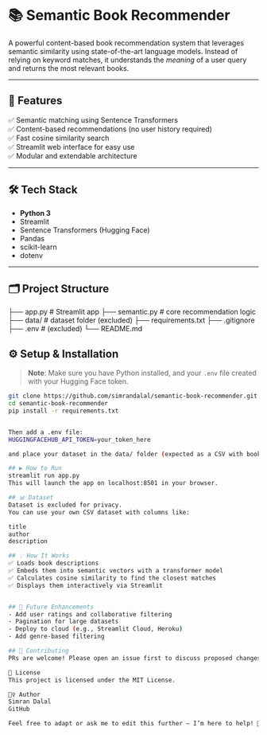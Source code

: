 # 📚 Semantic Book Recommender

A powerful content-based book recommendation system that leverages semantic similarity using state-of-the-art language models. Instead of relying on keyword matches, it understands the *meaning* of a user query and returns the most relevant books.

---

## 🚀 Features

✅ Semantic matching using Sentence Transformers  
✅ Content-based recommendations (no user history required)  
✅ Fast cosine similarity search  
✅ Streamlit web interface for easy use  
✅ Modular and extendable architecture  

---

## 🛠️ Tech Stack

- **Python 3**
- Streamlit
- Sentence Transformers (Hugging Face)
- Pandas
- scikit-learn
- dotenv

---

## 🗂️ Project Structure 
├── app.py # Streamlit app
├── semantic.py # core recommendation logic
├── data/ # dataset folder (excluded)
├── requirements.txt
├── .gitignore
├── .env # (excluded)
└── README.md


## ⚙️ Setup & Installation

> **Note**: Make sure you have Python installed, and your `.env` file created with your Hugging Face token.

```bash
git clone https://github.com/simrandalal/semantic-book-recommender.git
cd semantic-book-recommender
pip install -r requirements.txt


Then add a .env file:
HUGGINGFACEHUB_API_TOKEN=your_token_here

and place your dataset in the data/ folder (expected as a CSV with book details).

## ▶️ How to Run
streamlit run app.py
This will launch the app on localhost:8501 in your browser.

## 📊 Dataset
Dataset is excluded for privacy.
You can use your own CSV dataset with columns like:

title
author
description

## 💡 How It Works
✅ Loads book descriptions
✅ Embeds them into semantic vectors with a transformer model
✅ Calculates cosine similarity to find the closest matches
✅ Displays them interactively via Streamlit


## 🌟 Future Enhancements
- Add user ratings and collaborative filtering
- Pagination for large datasets
- Deploy to cloud (e.g., Streamlit Cloud, Heroku)
- Add genre-based filtering

## 🤝 Contributing
PRs are welcome! Please open an issue first to discuss proposed changes.

📝 License
This project is licensed under the MIT License.

🙋‍♀️ Author
Simran Dalal
GitHub

Feel free to adapt or ask me to edit this further — I’m here to help! 🚀
